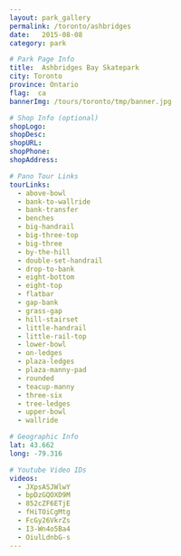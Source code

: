 ```yaml
---
layout: park_gallery
permalink: /toronto/ashbridges
date:   2015-08-08
category: park

# Park Page Info
title:  Ashbridges Bay Skatepark
city: Toronto
province: Ontario
flag:  ca
bannerImg: /tours/toronto/tmp/banner.jpg

# Shop Info (optional)
shopLogo:
shopDesc:
shopURL:
shopPhone:
shopAddress:

# Pano Tour Links
tourLinks:
  - above-bowl
  - bank-to-wallride
  - bank-transfer
  - benches
  - big-handrail
  - big-three-top
  - big-three
  - by-the-hill
  - double-set-handrail
  - drop-to-bank
  - eight-bottom
  - eight-top
  - flatbar
  - gap-bank
  - grass-gap
  - hill-stairset
  - little-handrail
  - little-rail-top
  - lower-bowl
  - on-ledges
  - plaza-ledges
  - plaza-manny-pad
  - rounded
  - teacup-manny
  - three-six
  - tree-ledges
  - upper-bowl
  - wallride

# Geographic Info
lat: 43.662
long: -79.316

# Youtube Video IDs
videos:
  - JXpsASJWlwY
  - bpDzGQOXD9M
  - 852cZF6ETjE
  - fHiTOiCgMtg
  - FcGy26VkrZs
  - I3-Wn4o5Ba4
  - OiulLdnbG-s
---
```

